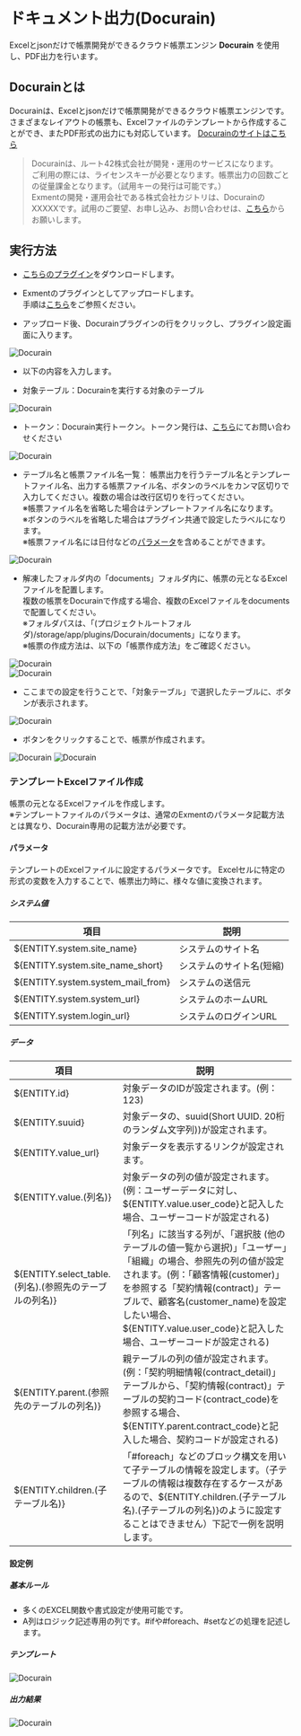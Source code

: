 # ドキュメント出力(Docurain)
Excelとjsonだけで帳票開発ができるクラウド帳票エンジン **Docurain** を使用し、PDF出力を行います。  

## Docurainとは
Docurainは、Excelとjsonだけで帳票開発ができるクラウド帳票エンジンです。  
さまざまなレイアウトの帳票も、Excelファイルのテンプレートから作成することができ、またPDF形式の出力にも対応しています。
[Docurainのサイトはこちら](https://docurain.jp/)

> Docurainは、ルート42株式会社が開発・運用のサービスになります。  
ご利用の際には、ライセンスキーが必要となります。帳票出力の回数ごとの従量課金となります。（試用キーの発行は可能です。）  
Exmentの開発・運用会社である株式会社カジトリは、DocurainのXXXXXです。試用のご要望、お申し込み、お問い合わせは、[こちら](https://exment.net/inquiry)からお願いします。


## 実行方法
- [こちらのプラグイン](https://exment.net/downloads/product/plugin/Docurain.zip)をダウンロードします。

- Exmentのプラグインとしてアップロードします。  
手順は[こちら](/ja/plugin?id=プラグインアップロード)をご参照ください。

- アップロード後、Docurainプラグインの行をクリックし、プラグイン設定画面に入ります。  

![Docurain](img/docurain/docurain_setting3.png)  

- 以下の内容を入力します。

- 対象テーブル：Docurainを実行する対象のテーブル

![Docurain](img/docurain/docurain_setting1.png)  

- トークン：Docurain実行トークン。トークン発行は、[こちら](https://exment.net/inquiry)にてお問い合わせください

![Docurain](img/docurain/docurain_setting2.png)  

- テーブル名と帳票ファイル名一覧： 帳票出力を行うテーブル名とテンプレートファイル名、出力する帳票ファイル名、ボタンのラベルをカンマ区切りで入力してください。複数の場合は改行区切りを行ってください。  
※帳票ファイル名を省略した場合はテンプレートファイル名になります。  
※ボタンのラベルを省略した場合はプラグイン共通で設定したラベルになります。  
※帳票ファイル名には日付などの[パラメータ](ja/params.md)を含めることができます。

![Docurain](img/docurain/docurain_setting4.png)  


- 解凍したフォルダ内の「documents」フォルダ内に、帳票の元となるExcelファイルを配置します。  
複数の帳票をDocurainで作成する場合、複数のExcelファイルをdocumentsで配置してください。  
※フォルダパスは、「(プロジェクトルートフォルダ)/storage/app/plugins/Docurain/documents」になります。  
※帳票の作成方法は、以下の「帳票作成方法」をご確認ください。

![Docurain](img/docurain/docurain_setting5.png)  
![Docurain](img/docurain/docurain_setting6.png)  

- ここまでの設定を行うことで、「対象テーブル」で選択したテーブルに、ボタンが表示されます。  

![Docurain](img/docurain/docurain_setting7.png)  

- ボタンをクリックすることで、帳票が作成されます。  

![Docurain](img/docurain/docurain_setting8.png)
![Docurain](img/docurain/docurain_setting9.png)  

### テンプレートExcelファイル作成
帳票の元となるExcelファイルを作成します。  
※テンプレートファイルのパラメータは、通常のExmentのパラメータ記載方法とは異なり、Docurain専用の記載方法が必要です。  

#### パラメータ
テンプレートのExcelファイルに設定するパラメータです。
Excelセルに特定の形式の変数を入力することで、帳票出力時に、様々な値に変換されます。  

##### システム値
| 項目 | 説明 |
| ---- | ---- |
| ${ENTITY.system.site_name} | システムのサイト名 |
| ${ENTITY.system.site_name_short} | システムのサイト名(短縮) |
| ${ENTITY.system.system_mail_from} | システムの送信元 |
| ${ENTITY.system.system_url} | システムのホームURL |
| ${ENTITY.system.login_url} | システムのログインURL |

##### データ
| 項目 | 説明 |
| ---- | ---- |
| ${ENTITY.id} | 対象データのIDが設定されます。(例：123) |
| ${ENTITY.suuid} | 対象データの、suuid(Short UUID. 20桁のランダム文字列))が設定されます。 |
| ${ENTITY.value_url} | 対象データを表示するリンクが設定されます。 |
| ${ENTITY.value.(列名)} | 対象データの列の値が設定されます。(例：ユーザーデータに対し、${ENTITY.value.user_code}と記入した場合、ユーザーコードが設定される) |
| ${ENTITY.select_table.(列名).(参照先のテーブルの列名)} | 「列名」に該当する列が、「選択肢 (他のテーブルの値一覧から選択)」「ユーザー」「組織」の場合、参照先の列の値が設定されます。(例：「顧客情報(customer)」を参照する「契約情報(contract)」テーブルで、顧客名(customer_name)を設定したい場合、${ENTITY.value.user_code}と記入した場合、ユーザーコードが設定される) |
| ${ENTITY.parent.(参照先のテーブルの列名)} | 親テーブルの列の値が設定されます。(例：「契約明細情報(contract_detail)」テーブルから、「契約情報(contract)」テーブルの契約コード(contract_code)を参照する場合、${ENTITY.parent.contract_code}と記入した場合、契約コードが設定される) |
| ${ENTITY.children.(子テーブル名)} | 「#foreach」などのブロック構文を用いて子テーブルの情報を設定します。（子テーブルの情報は複数存在するケースがあるので、${ENTITY.children.(子テーブル名).(子テーブルの列名)}のように設定することはできません）下記で一例を説明します。 |


#### 設定例
##### 基本ルール
- 多くのEXCEL関数や書式設定が使用可能です。  
- A列はロジック記述専用の列です。#ifや#foreach、#setなどの処理を記述します。

##### テンプレート   
![Docurain](img/docurain/docurain_setting10.png)

##### 出力結果   
![Docurain](img/docurain/docurain_setting11.png)